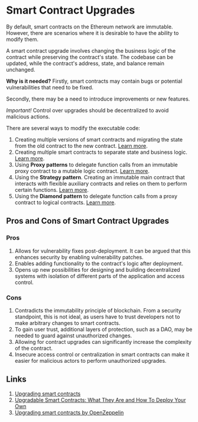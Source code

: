 # Smart Contract Upgrades

By default, smart contracts on the Ethereum network are immutable. However, there are scenarios where it is desirable to have the ability to modify them.

A smart contract upgrade involves changing the business logic of the contract while preserving the contract's state. The codebase can be updated, while the contract's address, state, and balance remain unchanged.

**Why is it needed?**
Firstly, smart contracts may contain bugs or potential vulnerabilities that need to be fixed.

Secondly, there may be a need to introduce improvements or new features.

_Important!_ Control over upgrades should be decentralized to avoid malicious actions.

There are several ways to modify the executable code:

1. Creating multiple versions of smart contracts and migrating the state from the old contract to the new contract. [Learn more](./method-1/readme.md).
2. Creating multiple smart contracts to separate state and business logic. [Learn more](./method-2/readme.md).
3. Using **Proxy patterns** to delegate function calls from an immutable proxy contract to a mutable logic contract. [Learn more](./method-3/readme.md).
4. Using the **Strategy pattern**. Creating an immutable main contract that interacts with flexible auxiliary contracts and relies on them to perform certain functions. [Learn more](./method-4/readme.md).
5. Using the **Diamond pattern** to delegate function calls from a proxy contract to logical contracts. [Learn more](./method-5/readme.md).

## Pros and Cons of Smart Contract Upgrades

### Pros

1. Allows for vulnerability fixes post-deployment. It can be argued that this enhances security by enabling vulnerability patches.
2. Enables adding functionality to the contract's logic after deployment.
3. Opens up new possibilities for designing and building decentralized systems with isolation of different parts of the application and access control.

### Cons

1. Contradicts the immutability principle of blockchain. From a security standpoint, this is not ideal, as users have to trust developers not to make arbitrary changes to smart contracts.
2. To gain user trust, additional layers of protection, such as a DAO, may be needed to guard against unauthorized changes.
3. Allowing for contract upgrades can significantly increase the complexity of the contract.
4. Insecure access control or centralization in smart contracts can make it easier for malicious actors to perform unauthorized upgrades.

## Links
1. [Upgrading smart contracts](https://ethereum.org/en/developers/docs/smart-contracts/upgrading/)
2. [Upgradable Smart Contracts: What They Are and How To Deploy Your Own](https://blog.chain.link/upgradable-smart-contracts/)
3. [Upgrading smart contracts by OpenZeppelin](https://docs.openzeppelin.com/learn/upgrading-smart-contracts#whats-in-an-upgrade)
